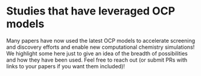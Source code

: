 # Studies that have leveraged OCP models

Many papers have now used the latest OCP models to accelerate screening and discovery efforts and enable new computational chemistry simulations! 
We highlight some here just to give an idea of the breadth of possibilities and how they have been used. Feel free to reach out (or submit PRs with links to your papers if you want them included)!


